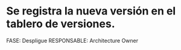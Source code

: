 # Se registra la nueva versión en el tablero de versiones.

FASE: Despligue
RESPONSABLE: Architecture Owner